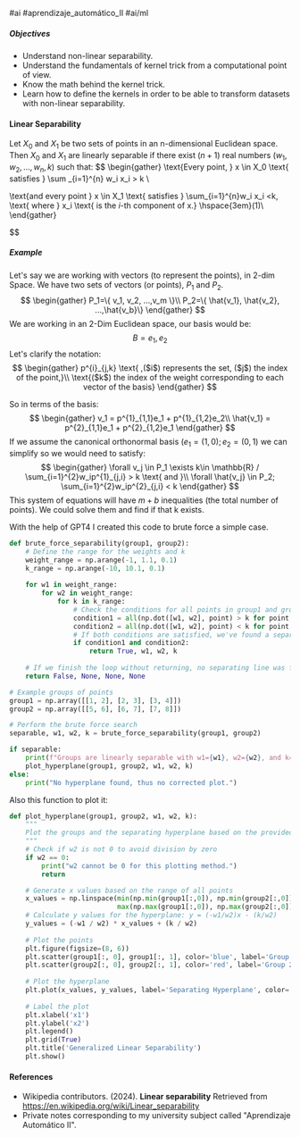 #ai #aprendizaje_automático_II #ai/ml 

##### **Objectives**
- Understand non-linear separability.
- Understand the fundamentals of kernel trick from a computational point of view.
- Know the math behind the kernel trick.
- Learn how to define the kernels in order to be able to transform datasets with non-linear separability.

#### Linear Separability
Let $X_0$ and $X_1$ be two sets of points in an n-dimensional Euclidean space. Then $X_0$ and $X_1$ are linearly separable if there exist ($n+1$) real numbers ($w_1, w_2, ..., w_n, k$) such that:
$$
\begin{gather}
\text{Every point, } x \in X_0 \text{ satisfies }
\sum _{i=1}^{n} w_i x_i > k \\

\text{and every point } x \in X_1 \text{ satisfies  } \sum_{i=1}^{n}w_i x_i <k, \text{ where } x_i \text{ is the $i$-th component of x.} \hspace{3em}(1)\\ 
\end{gather}

$$

##### **Example**
Let's say we are working with vectors (to represent the points), in 2-dim Space. We have two sets of vectors (or points), $P_1$ and $P_2$.
$$
\begin{gather}
P_1=\{ v_1, v_2, ...,v_m \}\\
P_2=\{ \hat{v_1}, \hat{v_2}, ...,\hat{v_b}\}
\end{gather}
$$
We are working in an 2-Dim Euclidean space, our basis would be:
$$
B={e_1,e_2}
$$
Let's clarify the notation:
$$
\begin{gather}
p^{i}_{j,k} \text{ ,($i$) represents the set, ($j$) the index of the point,}\\
\text{($k$) the index of the weight corresponding to each vector of the basis}
\end{gather}
$$

So in terms of the basis:
$$
\begin{gather}
v_1 = p^{1}_{1,1}e_1 + p^{1}_{1,2}e_2\\
\hat{v_1} = p^{2}_{1,1}e_1 + p^{2}_{1,2}e_1 
\end{gather}
$$
If we assume the canonical orthonormal basis ($e_1 = (1,0); e_2 = (0,1)$ we can simplify so
we would need to satisfy:
$$
\begin{gather}
\forall v_j \in P_1 \exists k\in \mathbb{R} / \sum_{i=1}^{2}w_ip^{1}_{j,i} > k \text{ and }\\
\forall \hat{v_j} \in P_2; \sum_{i=1}^{2}w_ip^{2}_{j,i} < k
\end{gather}
$$
This system of equations will have $m+b$ inequalities (the total number of points). We could solve them and find if that k exists.

 With the help of GPT4 I created this code to brute force a simple case.
 
```python
def brute_force_separability(group1, group2):
    # Define the range for the weights and k
    weight_range = np.arange(-1, 1.1, 0.1)
    k_range = np.arange(-10, 10.1, 0.1)
    
    for w1 in weight_range:
        for w2 in weight_range:
            for k in k_range:
                # Check the conditions for all points in group1 and group2
                condition1 = all(np.dot([w1, w2], point) > k for point in group1)
                condition2 = all(np.dot([w1, w2], point) < k for point in group2)
                # If both conditions are satisfied, we've found a separating line
                if condition1 and condition2:
                    return True, w1, w2, k
                    
    # If we finish the loop without returning, no separating line was found
    return False, None, None, None

# Example groups of points
group1 = np.array([[1, 2], [2, 3], [3, 4]])
group2 = np.array([[5, 6], [6, 7], [7, 8]])

# Perform the brute force search
separable, w1, w2, k = brute_force_separability(group1, group2)

if separable:
    print(f"Groups are linearly separable with w1={w1}, w2={w2}, and k={k}.")
    plot_hyperplane(group1, group2, w1, w2, k)
else:
    print("No hyperplane found, thus no corrected plot.")
```

Also this function to plot it:
```python
def plot_hyperplane(group1, group2, w1, w2, k):
    """
    Plot the groups and the separating hyperplane based on the provided weights and k.
    """
    # Check if w2 is not 0 to avoid division by zero
    if w2 == 0:
        print("w2 cannot be 0 for this plotting method.")
        return

    # Generate x values based on the range of all points
    x_values = np.linspace(min(np.min(group1[:,0]), np.min(group2[:,0])), 
                           max(np.max(group1[:,0]), np.max(group2[:,0])), 100)
    # Calculate y values for the hyperplane: y = (-w1/w2)x - (k/w2)
    y_values = (-w1 / w2) * x_values + (k / w2)
    
    # Plot the points
    plt.figure(figsize=(8, 6))
    plt.scatter(group1[:, 0], group1[:, 1], color='blue', label='Group 1')
    plt.scatter(group2[:, 0], group2[:, 1], color='red', label='Group 2')
    
    # Plot the hyperplane
    plt.plot(x_values, y_values, label='Separating Hyperplane', color='green')
    
    # Label the plot
    plt.xlabel('x1')
    plt.ylabel('x2')
    plt.legend()
    plt.grid(True)
    plt.title('Generalized Linear Separability')
    plt.show()
```


#### References
- Wikipedia contributors. (2024). **Linear separability** Retrieved from https://en.wikipedia.org/wiki/Linear_separability
- Private notes corresponding to my university subject called "Aprendizaje Automático II".

